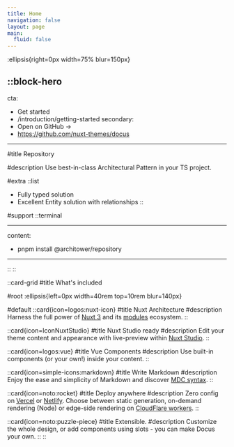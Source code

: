 ```yaml
---
title: Home
navigation: false
layout: page
main:
  fluid: false
---
```


:ellipsis{right=0px width=75% blur=150px}

## ::block-hero

cta:

- Get started
- /introduction/getting-started secondary:
- Open on GitHub →
- https://github.com/nuxt-themes/docus

---

#title Repository

#description Use best-in-class Architectural Pattern in your TS project.

#extra ::list

- Fully typed solution
- Excellent Entity solution with relationships ::

#support ::terminal

---

content:

- pnpm install @architower/repository

---

:: ::

::card-grid #title What's included

#root :ellipsis{left=0px width=40rem top=10rem blur=140px}

#default ::card{icon=logos:nuxt-icon} #title Nuxt Architecture #description
Harness the full power of [Nuxt 3](https://v3.nuxtjs.org) and its
[modules](https://modules.nuxtjs.org) ecosystem. ::

::card{icon=IconNuxtStudio} #title Nuxt Studio ready #description Edit your
theme content and appearance with live-preview within
[Nuxt Studio](https://nuxt.studio). ::

::card{icon=logos:vue} #title Vue Components #description Use built-in
components (or your own!) inside your content. ::

::card{icon=simple-icons:markdown} #title Write Markdown #description Enjoy the
ease and simplicity of Markdown and discover
[MDC syntax](https://content.nuxtjs.org/guide/writing/mdc). ::

::card{icon=noto:rocket} #title Deploy anywhere #description Zero config on
[Vercel](https://vercel.com) or [Netlify](https://netlify.com). Choose between
static generation, on-demand rendering (Node) or edge-side rendering on
[CloudFlare workers](https://workers.cloudflare.com). ::

::card{icon=noto:puzzle-piece} #title Extensible. #description Customize the
whole design, or add components using slots - you can make Docus your own. :: ::
